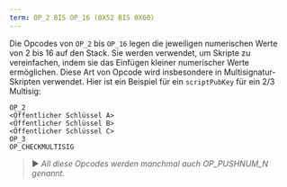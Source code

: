 ```yaml
---
term: OP_2 BIS OP_16 (0X52 BIS 0X60)
---
```


Die Opcodes von `OP_2` bis `OP_16` legen die jeweiligen numerischen Werte von 2 bis 16 auf den Stack. Sie werden verwendet, um Skripte zu vereinfachen, indem sie das Einfügen kleiner numerischer Werte ermöglichen. Diese Art von Opcode wird insbesondere in Multisignatur-Skripten verwendet. Hier ist ein Beispiel für ein `scriptPubKey` für ein 2/3 Multisig:

```text
OP_2
<Öffentlicher Schlüssel A>
<Öffentlicher Schlüssel B>
<Öffentlicher Schlüssel C>
OP_3
OP_CHECKMULTISIG
```

> ► *All diese Opcodes werden manchmal auch OP_PUSHNUM_N genannt.*